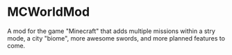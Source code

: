 MCWorldMod
==========
A mod for the game "Minecraft" that adds multiple missions within a stry mode, a city "biome", more awesome swords, and more planned features to come.